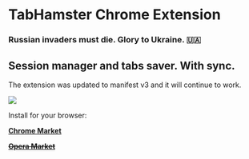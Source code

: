 TabHamster Chrome Extension
================

### Russian invaders must die. Glory to Ukraine. 🇺🇦

Session manager and tabs saver. With sync.
------------------------------------------

The extension was updated to manifest v3 and it will continue to work.

![](https://raw.githubusercontent.com/onikienko/TabHamster/master/img/ext_icons/128.png)  

Install for your browser:

**[Chrome Market](https://chrome.google.com/webstore/detail/tabhamster/mkfjjmjmnplabnplceaekkjcmdddokee)**

~~**[Opera Market](https://addons.opera.com/extensions/details/tabhamster/)**~~
